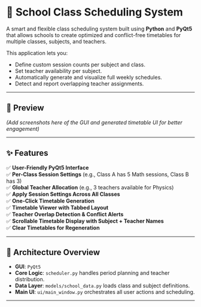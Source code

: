 # 🏫 School Class Scheduling System

A smart and flexible class scheduling system built using **Python** and **PyQt5** that allows schools to create optimized and conflict-free timetables for multiple classes, subjects, and teachers.

This application lets you:
- Define custom session counts per subject and class.
- Set teacher availability per subject.
- Automatically generate and visualize full weekly schedules.
- Detect and report overlapping teacher assignments.

---

## 📸 Preview

_(Add screenshots here of the GUI and generated timetable UI for better engagement)_

---

## ✨ Features

✅ **User-Friendly PyQt5 Interface**  
✅ **Per-Class Session Settings** (e.g., Class A has 5 Math sessions, Class B has 3)  
✅ **Global Teacher Allocation** (e.g., 3 teachers available for Physics)  
✅ **Apply Session Settings Across All Classes**  
✅ **One-Click Timetable Generation**  
✅ **Timetable Viewer with Tabbed Layout**  
✅ **Teacher Overlap Detection & Conflict Alerts**  
✅ **Scrollable Timetable Display with Subject + Teacher Names**  
✅ **Clear Timetables for Regeneration**

---

## 🧱 Architecture Overview

- **GUI**: `PyQt5`
- **Core Logic**: `scheduler.py` handles period planning and teacher distribution.
- **Data Layer**: `models/school_data.py` loads class and subject definitions.
- **Main UI**: `ui/main_window.py` orchestrates all user actions and scheduling.

---
